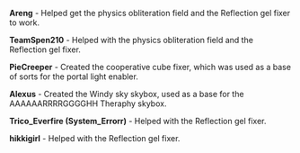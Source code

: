 **Areng** - Helped get the physics obliteration field and the Reflection gel fixer to work.

**TeamSpen210** - Helped with the physics obliteration field and the Reflection gel fixer.

**PieCreeper** - Created the cooperative cube fixer, which was used as a base of sorts for the portal light enabler.

**Alexus** - Created the Windy sky skybox, used as a base for the AAAAAARRRRGGGGHH Theraphy skybox.

**Trico_Everfire (System_Errorr)** - Helped with the Reflection gel fixer.

**hikkigirl** - Helped with the Reflection gel fixer.
